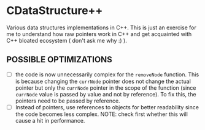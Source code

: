 # CDataStructure++

Various data structures implementations in C++. This is just an exercise for me to understand how raw pointers work in C++ and get acquainted with C++ bloated ecosystem ( don't ask me why :) ).

## POSSIBLE OPTIMIZATIONS  
- [ ] the code is now unnecessarily complex for the `removeNode` function. This is because changing the `currNode` pointer does not change the actual pointer but only the `currNode` pointer in the scope of the function (since `currNode` value is passed by value and not by reference). To fix this, the pointers need to be passed by reference.  
- [ ] Instead of pointers, use references to objects for better readability since the code becomes less complex. NOTE: check first whether this will cause a hit in performance.

